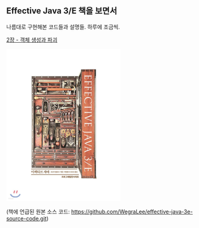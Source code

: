 ## Effective Java 3/E 책을 보면서

나름대로 구현해본 코드들과 설명들. 하루에 조금씩.

[2장 - 객체 생성과 파괴](https://github.com/ziippy/EffectiveJava/tree/master/src/chatper2)

<img src="https://github.com/ziippy/EffectiveJava/blob/master/effective_java_3e.jpg?raw=true" width="300" height="400">

(책에 언급된 원본 소스 코드: https://github.com/WegraLee/effective-java-3e-source-code.git)
